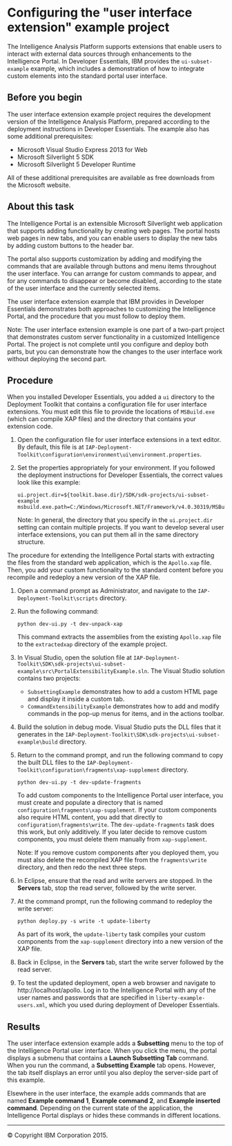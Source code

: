 Configuring the "user interface extension" example project
==========================================================

The Intelligence Analysis Platform supports extensions that enable users to interact with external data sources through enhancements to the Intelligence Portal. In Developer Essentials, IBM provides the `ui-subset-example` example, which includes a demonstration of how to integrate custom elements into the standard portal user interface.

Before you begin
----------------

The user interface extension example project requires the development version of the Intelligence Analysis Platform, prepared according to the deployment instructions in Developer Essentials. The example also has some additional prerequisites:

-   Microsoft Visual Studio Express 2013 for Web
-   Microsoft Silverlight 5 SDK
-   Microsoft Silverlight 5 Developer Runtime

All of these additional prerequisites are available as free downloads from the Microsoft website.

About this task
---------------

The Intelligence Portal is an extensible Microsoft Silverlight web application that supports adding functionality by creating web pages. The portal hosts web pages in new tabs, and you can enable users to display the new tabs by adding custom buttons to the header bar.

The portal also supports customization by adding and modifying the commands that are available through buttons and menu items throughout the user interface. You can arrange for custom commands to appear, and for any commands to disappear or become disabled, according to the state of the user interface and the currently selected items.

The user interface extension example that IBM provides in Developer Essentials demonstrates both approaches to customizing the Intelligence Portal, and the procedure that you must follow to deploy them.

Note: The user interface extension example is one part of a two-part project that demonstrates custom server functionality in a customized Intelligence Portal. The project is not complete until you configure and deploy both parts, but you can demonstrate how the changes to the user interface work without deploying the second part.

Procedure
---------

When you installed Developer Essentials, you added a `ui` directory to the Deployment Toolkit that contains a configuration file for user interface extensions. You must edit this file to provide the locations of `MSBuild.exe` (which can compile XAP files) and the directory that contains your extension code.

1.  Open the configuration file for user interface extensions in a text editor. By default, this file is at `IAP-Deployment-Toolkit\configuration\environment\ui\environment.properties`.
2.  Set the properties appropriately for your environment. If you followed the deployment instructions for Developer Essentials, the correct values look like this example:

    ``` {.pre .codeblock}
    ui.project.dir=${toolkit.base.dir}/SDK/sdk-projects/ui-subset-example
    msbuild.exe.path=C:/Windows/Microsoft.NET/Framework/v4.0.30319/MSBuild.exe
    ```

    Note: In general, the directory that you specify in the `ui.project.dir` setting can contain multiple projects. If you want to develop several user interface extensions, you can put them all in the same directory structure.

The procedure for extending the Intelligence Portal starts with extracting the files from the standard web application, which is the `Apollo.xap` file. Then, you add your custom functionality to the standard content before you recompile and redeploy a new version of the XAP file.

1.  Open a command prompt as Administrator, and navigate to the `IAP-Deployment-Toolkit\scripts` directory.
2.  Run the following command:

    ``` {.pre .codeblock}
    python dev-ui.py -t dev-unpack-xap
    ```

    This command extracts the assemblies from the existing `Apollo.xap` file to the `extractedxap` directory of the example project.

3.  In Visual Studio, open the solution file at `IAP-Deployment-Toolkit\SDK\sdk-projects\ui-subset-example\src\PortalExtensibilityExample.sln`. The Visual Studio solution contains two projects:
    -   `SubsettingExample` demonstrates how to add a custom HTML page and display it inside a custom tab.
    -   `CommandExtensibilityExample` demonstrates how to add and modify commands in the pop-up menus for items, and in the actions toolbar.

4.  Build the solution in debug mode. Visual Studio puts the DLL files that it generates in the `IAP-Deployment-Toolkit\SDK\sdk-projects\ui-subset-example\build` directory.
5.  Return to the command prompt, and run the following command to copy the built DLL files to the `IAP-Deployment-Toolkit\configuration\fragments\xap-supplement` directory.

    ``` {.pre .codeblock}
    python dev-ui.py -t dev-update-fragments
    ```

    To add custom components to the Intelligence Portal user interface, you must create and populate a directory that is named `configuration\fragments\xap-supplement`. If your custom components also require HTML content, you add that directly to `configuration\fragments\write`. The `dev-update-fragments` task does this work, but only additively. If you later decide to remove custom components, you must delete them manually from `xap-supplement`.

    Note: If you remove custom components after you deployed them, you must also delete the recompiled XAP file from the `fragments\write` directory, and then redo the next three steps.

6.  In Eclipse, ensure that the read and write servers are stopped. In the **Servers** tab, stop the read server, followed by the write server.
7.  At the command prompt, run the following command to redeploy the write server:

    ``` {.pre .codeblock}
    python deploy.py -s write -t update-liberty
    ```

    As part of its work, the `update-liberty` task compiles your custom components from the `xap-supplement` directory into a new version of the XAP file.

8.  Back in Eclipse, in the **Servers** tab, start the write server followed by the read server.
9.  To test the updated deployment, open a web browser and navigate to http://localhost/apollo. Log in to the Intelligence Portal with any of the user names and passwords that are specified in `liberty-example-users.xml`, which you used during deployment of Developer Essentials.

Results
-------

The user interface extension example adds a **Subsetting** menu to the top of the Intelligence Portal user interface. When you click the menu, the portal displays a submenu that contains a **Launch Subsetting Tab** command. When you run the command, a **Subsetting Example** tab opens. However, the tab itself displays an error until you also deploy the server-side part of this example.

Elsewhere in the user interface, the example adds commands that are named **Example command 1**, **Example command 2**, and **Example inserted command**. Depending on the current state of the application, the Intelligence Portal displays or hides these commands in different locations.

* * * * *

© Copyright IBM Corporation 2015.


